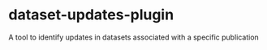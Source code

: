 # dataset-updates-plugin
A tool to identify updates in datasets associated with a specific publication
